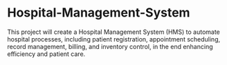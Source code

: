 # Hospital-Management-System
This project will create a Hospital Management System (HMS) to automate hospital processes, including patient registration, appointment scheduling, record management, billing, and inventory control, in the end enhancing efficiency and patient care.
